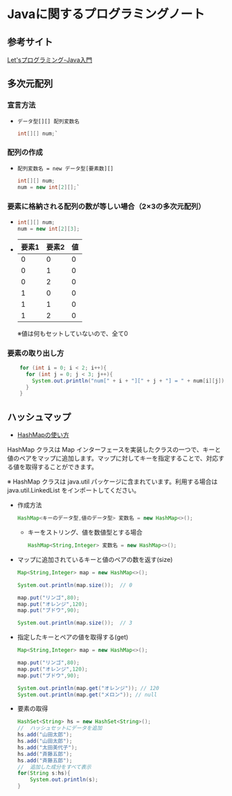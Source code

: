 # Javaに関するプログラミングノート

## 参考サイト
[Let'sプログラミング-Java入門](https://www.javadrive.jp/start/)

## 多次元配列

### 宣言方法

- `データ型[][] 配列変数名`

    ```java
    int[][] num;`
    ```

### 配列の作成

- `配列変数名 = new データ型[要素数][]`
    ```java
    int[][] num;
    num = new int[2][];`
    ```

### 要素に格納される配列の数が等しい場合（2×3の多次元配列）

- 
    ```Java
    int[][] num;
    num = new int[2][3];
    ```

- 
  |要素1|要素2|値|
  |--|--|--|
  |0|0|0|
  |0|1|0|
  |0|2|0|
  |1|0|0|
  |1|1|0|
  |1|2|0|

  ※値は何もセットしていないので、全て0

### 要素の取り出し方

```java
    for (int i = 0; i < 2; i++){
      for (int j = 0; j < 3; j++){
        System.out.println("num[" + i + "][" + j + "] = " + num[i][j]);
      }
    }
```

## ハッシュマップ
- [HashMapの使い方](https://www.javadrive.jp/start/collection/index3.html)

HashMap クラスは Map インターフェースを実装したクラスの一つで、キーと値のペアをマップに追加します。マップに対してキーを指定することで、対応する値を取得することができます。

※ HashMap クラスは java.util パッケージに含まれています。利用する場合は java.util.LinkedList をインポートしてください。

- 作成方法 
    ```java
    HashMap<キーのデータ型,値のデータ型> 変数名 = new HashMap<>();
    ```
  - キーをストリング、値を数値型とする場合
    ```java
    HashMap<String,Integer> 変数名 = new HashMap<>();
    ```
- マップに追加されているキーと値のペアの数を返す(size)
    ```java
    Map<String,Integer> map = new HashMap<>();

    System.out.println(map.size());  // 0

    map.put("リンゴ",80);
    map.put("オレンジ",120);
    map.put("ブドウ",90);

    System.out.println(map.size());  // 3
    ```

- 指定したキーとペアの値を取得する(get)
    ```java
    Map<String,Integer> map = new HashMap<>();

    map.put("リンゴ",80);
    map.put("オレンジ",120);
    map.put("ブドウ",90);

    System.out.println(map.get("オレンジ")); // 120
    System.out.println(map.get("メロン")); // null
    ```
- 要素の取得
    ```java
    HashSet<String> hs = new HashSet<String>();
    //  ハッシュセットにデータを追加
    hs.add("山田太郎");
    hs.add("山田太郎");
    hs.add("太田美代子");
    hs.add("斉藤五郎");
    hs.add("斉藤五郎");
    //  追加した成分をすべて表示
    for(String s:hs){
        System.out.println(s);
    }
    ```


